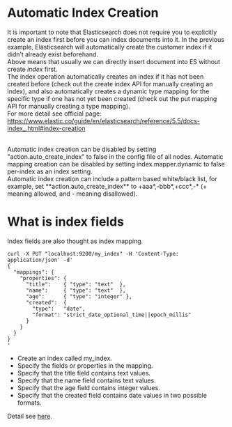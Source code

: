# Automatic Index Creation
It is important to note that Elasticsearch does not require you to explicitly create an index first before you can index documents into it. In the previous example, Elasticsearch will automatically create the customer index if it didn’t already exist beforehand.
<br>
Above means that usually we can directly insert document into ES without create _index_ first.
<br>
The index operation automatically creates an index if it has not been created before (check out the create index API for manually creating an index), and also automatically creates a dynamic type mapping for the specific type if one has not yet been created (check out the put mapping API for manually creating a type mapping).
<br>
For more detail see official page: https://www.elastic.co/guide/en/elasticsearch/reference/5.5/docs-index_.html#index-creation

<br>
Automatic index creation can be disabled by setting "action.auto_create_index" to false in the config file of all nodes. Automatic mapping creation can be disabled by setting index.mapper.dynamic to false per-index as an index setting.
<br>
Automatic index creation can include a pattern based white/black list, for example, set **action.auto_create_index** to +aaa*,-bbb*,+ccc*,-* (+ meaning allowed, and - meaning disallowed).

# What is index fields
Index fields are also thought as index mapping.

```
curl -X PUT "localhost:9200/my_index" -H 'Content-Type: application/json' -d'
{
  "mappings": {
    "properties": {
      "title":    { "type": "text"  },
      "name":     { "type": "text"  },
      "age":      { "type": "integer" },
      "created":  {
        "type":   "date",
        "format": "strict_date_optional_time||epoch_millis"
      }
    }
  }
}
'

```

* Create an index called my_index.
* Specify the fields or properties in the mapping.
* Specify that the title field contains text values.
* Specify that the name field contains text values.
* Specify that the age field contains integer values.
* Specify that the created field contains date values in two possible formats.

Detail see [here](https://www.elastic.co/guide/en/elasticsearch/reference/current/mapping.html).

